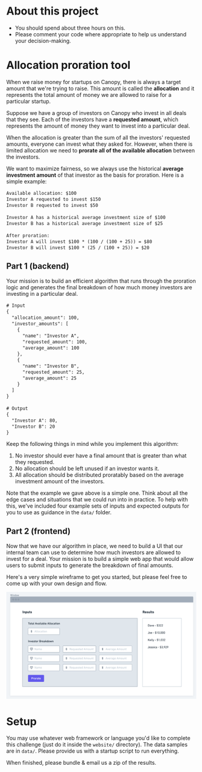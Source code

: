# About this project

-   You should spend about three hours on this.
-   Please comment your code where appropriate to help us understand your decision-making.

# Allocation proration tool

When we raise money for startups on Canopy, there is always a target amount that we're trying to
raise. This amount is called the **allocation** and it represents the total amount of
money we are allowed to raise for a particular startup.

Suppose we have a group of investors on Canopy who invest in all deals that they see. Each of the
investors have a **requested amount**, which represents the amount of money they want to invest into
a particular deal.

When the allocation is greater than the sum of all the investors' requested amounts, everyone can
invest what they asked for. However, when there is limited allocation we need to **prorate all of
the available allocation** between the investors.

We want to maximize fairness, so we always use the historical **average investment amount**
of that investor as the basis for proration. Here is a simple example:

```
Available allocation: $100
Investor A requested to invest $150
Investor B requested to invest $50

Investor A has a historical average investment size of $100
Investor B has a historical average investment size of $25

After proration:
Investor A will invest $100 * (100 / (100 + 25)) = $80
Investor B will invest $100 * (25 / (100 + 25)) = $20
```

## Part 1 (backend)

Your mission is to build an efficient algorithm that runs through the proration logic and generates
the final breakdown of how much money investors are investing in a particular deal.

```
# Input
{
  "allocation_amount": 100,
  "investor_amounts": [
    {
      "name": "Investor A",
      "requested_amount": 100,
      "average_amount": 100
    },
    {
      "name": "Investor B",
      "requested_amount": 25,
      "average_amount": 25
    }
  ]
}

# Output
{
  "Investor A": 80,
  "Investor B": 20
}
```

Keep the following things in mind while you implement this algorithm:

1. No investor should ever have a final amount that is greater than what they requested.
2. No allocation should be left unused if an investor wants it.
3. All allocation should be distributed proratably based on the average investment amount of the investors.

Note that the example we gave above is a simple one. Think about all the edge cases and situations
that we could run into in practice. To help with this, we've included four example sets of inputs
and expected outputs for you to use as guidance in the `data/` folder.

## Part 2 (frontend)

Now that we have our algorithm in place, we need to build a UI that our internal team can use to
determine how much investors are allowed to invest for a deal. Your mission is to build a simple
web app that would allow users to submit inputs to generate the breakdown of final amounts.

Here's a very simple wireframe to get you started, but please feel free to come up with your own
design and flow.

![Sample UI Wireframe](/wireframe.png)

# Setup

You may use whatever web framework or language you'd like to complete this challenge (just do it
inside the `website/` directory). The data samples are in `data/`. Please provide us with a startup
script to run everything.

When finished, please bundle & email us a zip of the results.

